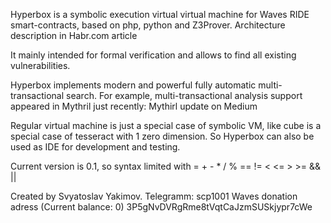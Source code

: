 Hyperbox is a symbolic execution virtual virtual machine for Waves RIDE smart-contracts, based on php, python and Z3Prover.
Architecture description in Habr.com article

It mainly intended for formal verification and allows to find all existing vulnerabilities.

Hyperbox implements modern and powerful fully automatic multi-transactional search. For example, multi-transactional analysis support appeared in Mythril just recently: 
Mythirl update on Medium 

Regular virtual machine is just a special case of symbolic VM, like cube is a special case of tesseract with 1 zero dimension. So Hyperbox can also be used as IDE for development and testing.

Current version is 0.1, so syntax limited with 
= + - * / % == != < <= > >= && ||

Created by Svyatoslav Yakimov. 
Telegramm: scp1001 
Waves donation adress (Current balance: 0) 3P5gNvDVRgRme8tVqtCaJzmSUSkjypr7cWe 
